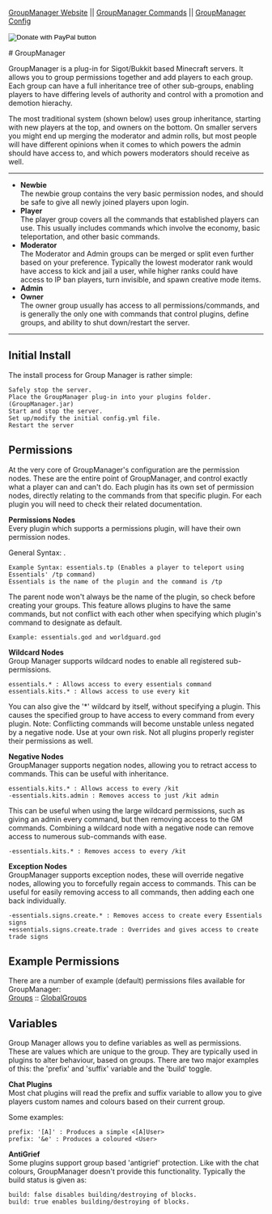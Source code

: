 <a href="https://elgarl.github.io/GroupManager/">GroupManager Website</a> || <a href="https://github.com/ElgarL/GroupManager/blob/gh-pages/COMMANDS.md">GroupManager Commands</a> || <a href="https://github.com/ElgarL/GroupManager/blob/gh-pages/CONFIG.md">GroupManager Config</a>
<form action="https://www.paypal.com/cgi-bin/webscr" method="post" target="_top">
<input type="hidden" name="cmd" value="_s-xclick" />
<input type="hidden" name="hosted_button_id" value="95VVUXYDUCDH8" />
<input type="image" src="https://www.paypalobjects.com/en_US/GB/i/btn/btn_donateCC_LG.gif" border="0" name="submit" title="PayPal - The safer, easier way to pay online!" alt="Donate with PayPal button" />
<img alt="" border="0" src="https://www.paypal.com/en_GB/i/scr/pixel.gif" width="1" height="1" />
</form>  
# GroupManager

GroupManager is a plug-in for Sigot/Bukkit based Minecraft servers. It allows you to group permissions together and add players to each group. Each group can have a full inheritance tree of other sub-groups, enabling players to have differing levels of authority and control with a promotion and demotion hierachy.

The most traditional system (shown below) uses group inheritance, starting with new players at the top, and owners on the bottom. On smaller servers you might end up merging the moderator and admin rolls, but most people will have different opinions when it comes to which powers the admin should have access to, and which powers moderators should receive as well.
___
- **Newbie**  
The newbie group contains the very basic permission nodes, and should be safe to give all newly joined players upon login.
- **Player**  
The player group covers all the commands that established players can use. This usually includes	commands which involve the economy, basic teleportation, and other basic commands.
- **Moderator**  
The Moderator and Admin groups can be merged or split even further based on your preference. Typically the lowest moderator rank would have access to kick and jail a user, while higher ranks could have access to IP ban players, turn invisible, and spawn creative mode items.
- **Admin**
- **Owner**  
The owner group usually has access to all permissions/commands, and is generally the only one with commands that control plugins, define groups, and ability to shut down/restart the server.
___

## Initial Install

The install process for Group Manager is rather simple:

    Safely stop the server.
    Place the GroupManager plug-in into your plugins folder. (GroupManager.jar)
    Start and stop the server.
    Set up/modify the initial config.yml file.
    Restart the server

## Permissions

At the very core of GroupManager's configuration are the permission nodes. These are the entire point of GroupManager, and control exactly what a player can and can't do. Each plugin has its own set of permission nodes, directly relating to the commands from that specific plugin. For each plugin you will need to check their related documentation.

**Permissions Nodes**  
Every plugin which supports a permissions plugin, will have their own permission nodes.

General Syntax: <plugin name>.<command name>

    Example Syntax: essentials.tp (Enables a player to teleport using Essentials' /tp command)
    Essentials is the name of the plugin and the command is /tp

The parent node won't always be the name of the plugin, so check before creating your groups. This feature allows plugins to have the same commands, but not conflict with each other when specifying which plugin's command to designate as default.

    Example: essentials.god and worldguard.god

**Wildcard Nodes**  
Group Manager supports wildcard nodes to enable all registered sub-permissions.

    essentials.* : Allows access to every essentials command
    essentials.kits.* : Allows access to use every kit

You can also give the '*' wildcard by itself, without specifying a plugin. This causes the specified group to have access to every command from every plugin. Note: Conflicting commands will become unstable unless negated by a negative node. Use at your own risk. Not all plugins properly register their permissions as well.

**Negative Nodes**  
GroupManager supports negation nodes, allowing you to retract access to commands. This can be useful with inheritance.

    essentials.kits.* : Allows access to every /kit
    -essentials.kits.admin : Removes access to just /kit admin

This can be useful when using the large wildcard permissions, such as giving an admin every command, but then removing access to the GM commands. Combining a wildcard node with a negative node can remove access to numerous sub-commands with ease.

    -essentials.kits.* : Removes access to every /kit

**Exception Nodes**  
GroupManager supports exception nodes, these will override negative nodes, allowing you to forcefully regain access to commands. This can be useful for easily removing access to all commands, then adding each one back individually.

    -essentials.signs.create.* : Removes access to create every Essentials signs
    +essentials.signs.create.trade : Overrides and gives access to create trade signs

## Example Permissions

There are a number of example (default) permissions files available for GroupManager:  
[Groups](https://github.com/ElgarL/GroupManager/blob/master/resources/groups.yml) :: [GlobalGroups](https://github.com/ElgarL/GroupManager/blob/master/resources/globalgroups.yml) 

## Variables
Group Manager allows you to define variables as well as permissions. These are values which are unique to the group. They are typically used in plugins to alter behaviour, based on groups. There are two major examples of this: the 'prefix' and 'suffix' variable and the 'build' toggle.

**Chat Plugins**  
Most chat plugins will read the prefix and suffix variable to allow you to give players custom names and colours based on their current group.

Some examples:

    prefix: '[A]' : Produces a simple <[A]User>
    prefix: '&e' : Produces a coloured <User>

**AntiGrief**  
Some plugins support group based 'antigrief' protection. Like with the chat colours, GroupManager doesn't provide this functionality.
Typically the build status is given as:

    build: false disables building/destroying of blocks.
    build: true enables building/destroying of blocks.
